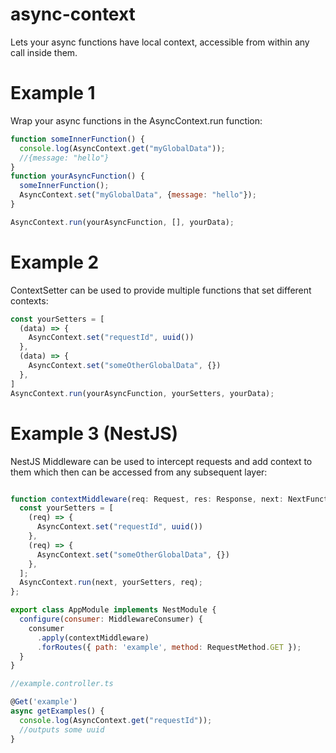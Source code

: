 # async-context
Lets your async functions have local context, accessible from within any call inside them.

# Example 1
Wrap your async functions in the AsyncContext.run function:

```js
function someInnerFunction() {
  console.log(AsyncContext.get("myGlobalData"));
  //{message: "hello"}
}
function yourAsyncFunction() {
  someInnerFunction();
  AsyncContext.set("myGlobalData", {message: "hello"});
}

AsyncContext.run(yourAsyncFunction, [], yourData);
```

# Example 2
ContextSetter can be used to provide multiple functions that set different contexts:

```js
const yourSetters = [
  (data) => {
    AsyncContext.set("requestId", uuid())
  },
  (data) => {
    AsyncContext.set("someOtherGlobalData", {})
  },
]
AsyncContext.run(yourAsyncFunction, yourSetters, yourData);
```

# Example 3 (NestJS)
NestJS Middleware can be used to intercept requests and add context to them which then can be accessed from any subsequent layer:

```js

function contextMiddleware(req: Request, res: Response, next: NextFunction) {
  const yourSetters = [
    (req) => {
      AsyncContext.set("requestId", uuid())
    },
    (req) => {
      AsyncContext.set("someOtherGlobalData", {})
    },
  ];
  AsyncContext.run(next, yourSetters, req);
};

export class AppModule implements NestModule {
  configure(consumer: MiddlewareConsumer) {
    consumer
      .apply(contextMiddleware)
      .forRoutes({ path: 'example', method: RequestMethod.GET });
  }
}

//example.controller.ts

@Get('example')
async getExamples() {
  console.log(AsyncContext.get("requestId"));
  //outputs some uuid
}
```

